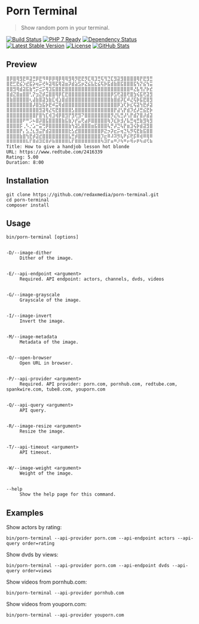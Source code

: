 Porn Terminal
=============

> Show random porn in your terminal.

[![Build Status](https://img.shields.io/travis/redaxmedia/porn-terminal.svg)](https://travis-ci.org/redaxmedia/porn-terminal)
[![PHP 7 Ready](https://php7ready.timesplinter.ch/redaxmedia/porn-terminal/badge.svg)](https://travis-ci.org/redaxmedia/porn-terminal)
[![Dependency Status](https://gemnasium.com/badges/github.com/redaxmedia/porn-terminal.svg)](https://gemnasium.com/github.com/redaxmedia/porn-terminal)
[![Latest Stable Version](https://img.shields.io/packagist/v/redaxmedia/porn-terminal.svg)](https://packagist.org/packages/redaxmedia/porn-terminal)
[![License](https://img.shields.io/packagist/l/redaxmedia/porn-terminal.svg)](https://packagist.org/packages/redaxmedia/porn-terminal)
[![GitHub Stats](https://img.shields.io/badge/github-stats-ff5500.svg)](http://githubstats.com/redaxmedia/porn-terminal)


Preview
-------

```
⣿⡿⣿⢿⣻⣟⠿⣽⣛⡿⣟⠻⠿⡿⡿⢿⡿⢿⢿⣻⢿⡻⣟⣟⡻⣏⢿⣹⣛⢯⢻⣙⣏⣻⣽⣻⣿⣿⣿⣿⢿⡟⣟⣻⣛
⣿⣟⣋⣟⣮⡱⣞⣯⡵⢶⡭⢞⠷⣽⢿⣯⢿⣽⣶⡽⣾⣵⣫⡶⣝⣮⣧⣗⣮⢯⡷⣯⣾⣷⣿⣯⣿⣿⣿⣯⢳⡝⣮⢳⣭
⣿⣿⣻⢿⣾⣽⣯⣷⢛⡭⣚⡭⢿⣹⣯⣿⣿⣟⣿⣿⣿⣿⣿⣿⣿⣿⣿⣿⣿⣿⣿⣿⣿⣿⣿⣿⣿⣿⠿⣜⣧⢻⡜⡷⣞
⣿⣾⣝⣿⣶⣿⣿⢃⡝⣲⣝⡾⣭⣿⣿⢿⡿⣏⣟⣿⣿⣿⣿⣿⣿⣿⣿⣿⣿⣿⣿⣿⡿⣫⢟⣽⣿⢟⣿⣳⢮⣯⢟⣽⣻
⣿⣷⣿⣿⣿⣿⣿⢆⣼⣷⣿⣽⣳⣷⣏⢾⣱⣿⣾⣿⣿⣿⣿⣿⣿⣿⣿⣿⣿⣿⣿⣿⣷⣿⣾⡽⣏⠾⣜⢯⡷⣯⣟⣿⣻
⣿⣿⣿⣿⣿⣿⣿⣿⡼⣿⣳⣯⡷⣟⠾⣭⢿⣾⣿⣿⣿⣿⣿⣿⣿⣿⣿⣿⣿⣿⣿⣿⣿⣿⡿⣱⢏⡷⣎⢯⣽⢳⣟⡾⣽
⣿⣿⣿⣿⣿⣿⣿⣿⣿⣿⣻⣽⢿⣜⢯⣟⣿⣿⣿⣿⣣⣿⣿⣿⣿⣿⣿⣿⣿⣿⣿⣿⣿⡟⣼⢣⡟⣾⡹⣞⡼⣛⣮⣟⡷
⣿⣿⣿⣿⣿⣿⣿⣿⣿⡟⣿⢳⣏⢾⣹⢾⡿⣿⣻⡟⣻⢟⣻⠝⣿⣿⣿⣿⣿⣿⣿⣿⡻⣜⢧⣛⡼⢣⡟⣾⡝⣿⡼⣾⣽
⣿⣿⣿⣿⣿⠟⠛⡩⠦⣿⡽⣿⣯⣿⣿⣿⣿⣷⣯⣷⡱⡞⣥⢟⣴⡿⣿⣿⣿⣿⣿⢷⡹⣎⡷⣺⡜⣧⣛⢶⣛⣷⣻⢷⣻
⣿⣿⣿⣿⡯⢀⠣⡐⣡⠒⣭⢛⡿⣿⣿⣿⣿⣿⣿⣷⢳⣽⣣⣿⣿⣿⣶⣯⣿⣿⣿⢧⡛⡼⣙⢧⡟⣶⣹⢮⡷⣾⣽⣻⣿
⣿⣿⣿⣿⡟⡄⣣⣘⣆⣻⣬⡟⣾⣽⣿⣿⣿⣿⣿⣗⣣⣞⣿⣿⣿⣿⣿⣿⣿⡿⣝⡲⡽⣖⡭⢶⣙⢧⡻⢯⣟⣷⣯⣿⣿
⣿⣿⣿⣿⣷⣿⢳⣟⡾⣽⣞⣿⣿⣿⣿⣿⣿⣿⣿⣧⣛⡾⣿⣿⣿⣿⣿⣿⣿⡹⣖⠿⠼⠽⡻⢧⠟⡮⢟⡯⠿⢾⠿⢿⠿
⠿⠿⠿⠿⠿⠿⠧⠏⠿⠾⠽⠯⠿⠞⠷⠿⠿⠿⠿⠧⠏⠿⠿⠿⠿⠿⠿⠿⠿⠳⠽⠏⠶⠛⠜⠳⠛⠖⠻⠖⠟⠳⠾⠫⠷
Title: How to give a handjob lesson hot blonde
URL: https://www.redtube.com/2416339
Rating: 5.00
Duration: 8:00
```


Installation
------------

```
git clone https://github.com/redaxmedia/porn-terminal.git
cd porn-terminal
composer install
```


Usage
-----

```
bin/porn-terminal [options]


-D/--image-dither
     Dither of the image.


-E/--api-endpoint <argument>
     Required. API endpoint: actors, channels, dvds, videos


-G/--image-grayscale
     Grayscale of the image.


-I/--image-invert
     Invert the image.


-M/--image-metadata
     Metadata of the image.


-O/--open-browser
     Open URL in browser.


-P/--api-provider <argument>
     Required. API provider: porn.com, pornhub.com, redtube.com, spankwire.com, tube8.com, youporn.com


-Q/--api-query <argument>
     API query.


-R/--image-resize <argument>
     Resize the image.


-T/--api-timeout <argument>
     API timeout.


-W/--image-weight <argument>
     Weight of the image.


--help
     Show the help page for this command.
```


Examples
--------

Show actors by rating:

```
bin/porn-terminal --api-provider porn.com --api-endpoint actors --api-query order=rating
```

Show dvds by views:

```
bin/porn-terminal --api-provider porn.com --api-endpoint dvds --api-query order=views
```

Show videos from pornhub.com:

```
bin/porn-terminal --api-provider pornhub.com
```

Show videos from youporn.com:

```
bin/porn-terminal --api-provider youporn.com
```
